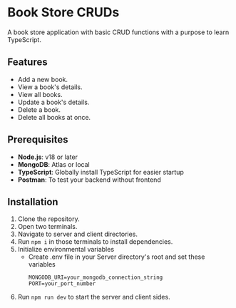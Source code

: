 # Book Store CRUDs

A book store application with basic CRUD functions with a purpose to learn TypeScript.

## Features

- Add a new book.
- View a book's details.
- View all books.
- Update a book's details.
- Delete a book.
- Delete all books at once.

## Prerequisites

- **Node.js**: v18 or later
- **MongoDB**: Atlas or local
- **TypeScript**: Globally install TypeScript for easier startup
- **Postman**: To test your backend without frontend

## Installation

1. Clone the repository.
2. Open two terminals.
3. Navigate to server and client directories.
4. Run `npm i` in those terminals to install dependencies.
5. Initialize environmental variables
   - Create .env file in your Server directory's root and set these variables
     ```dotenv
     MONGODB_URI=your_mongodb_connection_string
     PORT=your_port_number
     ```
6. Run `npm run dev` to start the server and client sides.
